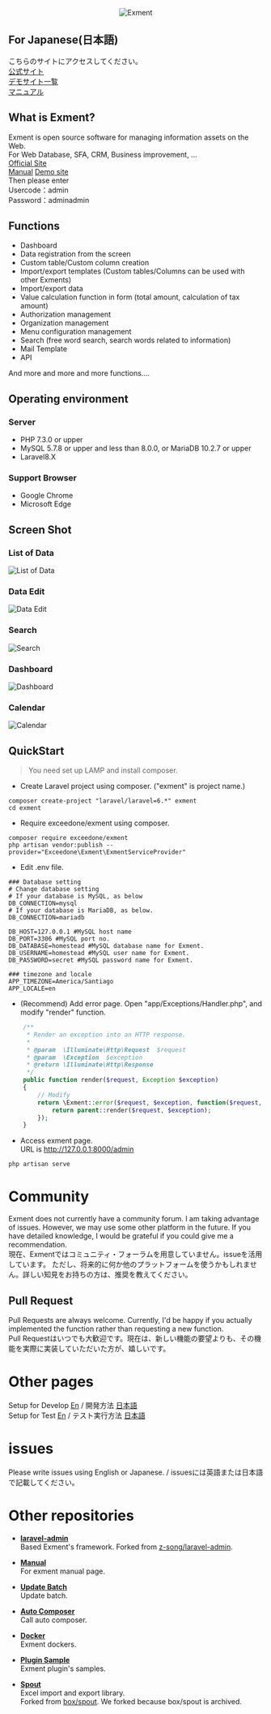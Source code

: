 <p align="center">
<img src="https://exment.net/docs/img/common/exment_logo_side.png" alt="Exment">
</p>


## For Japanese(日本語)
こちらのサイトにアクセスしてください。  
<a href="https://exment.net" target="_blank">公式サイト</a>  
<a href="https://exment.net/demo-env" target="_blank">デモサイト一覧</a>  
<a href="https://exment.net/docs/#/ja/">マニュアル</a>


## What is Exment?
Exment is open source software for managing information assets on the Web.  
For Web Database, SFA, CRM, Business improvement, ...  
<a href="https://en.exment.net" target="_blank">Official Site</a>  
<a href="https://exment.net/docs/#/">Manual</a>
<a href="https://demo.exment.net/admin" target="_blank">Demo site</a>  
Then please enter  
Usercode：admin  
Password：adminadmin


## Functions
- Dashboard
- Data registration from the screen
- Custom table/Custom column creation
- Import/export templates (Custom tables/Columns can be used with other Exments)
- Import/export data
- Value calculation function in form (total amount, calculation of tax amount)
- Authorization management
- Organization management
- Menu configuration management
- Search (free word search, search words related to information)
- Mail Template
- API

And more and more and more functions....

## Operating environment
### Server
- PHP 7.3.0 or upper
- MySQL 5.7.8 or upper and less than 8.0.0, or MariaDB 10.2.7 or upper
- Laravel8.X

### Support Browser
- Google Chrome
- Microsoft Edge

## Screen Shot

### List of Data
![List of Data](https://exment.net/wp-content/uploads/2020/03/list_of_data.gif)  
  
### Data Edit
![Data Edit](https://exment.net/wp-content/uploads/2020/03/list_edit.gif)  
  
### Search
![Search](https://exment.net/wp-content/uploads/2020/03/search.gif)

### Dashboard
![Dashboard](https://exment.net/wp-content/uploads/2020/03/dashboard.gif)

### Calendar
![Calendar](https://exment.net/wp-content/uploads/2019/05/capture_7_calendarview.png)


## QuickStart
> You need set up LAMP and install composer.

- Create Laravel project using composer. ("exment" is project name.)

~~~
composer create-project "laravel/laravel=6.*" exment
cd exment
~~~

- Require exceedone/exment using composer.

~~~
composer require exceedone/exment
php artisan vendor:publish --provider="Exceedone\Exment\ExmentServiceProvider"
~~~

- Edit .env file.

~~~
### Database setting
# Change database setting
# If your database is MySQL, as below
DB_CONNECTION=mysql
# If your database is MariaDB, as below.
DB_CONNECTION=mariadb

DB_HOST=127.0.0.1 #MySQL host name
DB_PORT=3306 #MySQL port no.
DB_DATABASE=homestead #MySQL database name for Exment.
DB_USERNAME=homestead #MySQL user name for Exment.
DB_PASSWORD=secret #MySQL password name for Exment.

### timezone and locale
APP_TIMEZONE=America/Santiago
APP_LOCALE=en
~~~

- (Recommend) Add error page. Open "app/Exceptions/Handler.php", and modify "render" function.

~~~ php
    /**
     * Render an exception into an HTTP response.
     *
     * @param  \Illuminate\Http\Request  $request
     * @param  \Exception  $exception
     * @return \Illuminate\Http\Response
     */
    public function render($request, Exception $exception)
    {
        // Modify
        return \Exment::error($request, $exception, function($request, $exception){
            return parent::render($request, $exception);
        });
    }
~~~


- Access exment page.  
URL is http://127.0.0.1:8000/admin

~~~
php artisan serve
~~~

# Community
Exment does not currently have a community forum. I am taking advantage of issues. However, we may use some other platform in the future. If you have detailed knowledge, I would be grateful if you could give me a recommendation.  
現在、Exmentではコミュニティ・フォーラムを用意していません。issueを活用しています。  ただし、将来的に何か他のプラットフォームを使うかもしれません。詳しい知見をお持ちの方は、推奨を教えてください。

## Pull Request
Pull Requests are always welcome. Currently, I'd be happy if you actually implemented the function rather than requesting a new function.  
Pull Requestはいつでも大歓迎です。現在は、新しい機能の要望よりも、その機能を実際に実装していただいた方が、嬉しいです。


# Other pages
Setup for Develop [En](document/en/Develop.md) / 開発方法 [日本語](document/ja/Develop.md)  
Setup for Test [En](document/en/Test.md) / テスト実行方法 [日本語](document/ja/Test.md)  


# issues
Please write issues using English or Japanese.  / issuesには英語または日本語で記載してください。


# Other repositories

- **[laravel-admin](https://github.com/exceedone/laravel-admin)**  
Based Exment's framework. Forked from [z-song/laravel-admin](https://github.com/z-song/laravel-admin).

- **[Manual](https://github.com/exceedone/exment-manual)**  
For exment manual page.

- **[Update Batch](https://github.com/exment-git/batch-update)**  
Update batch.

- **[Auto Composer](https://github.com/exment-git/auto-composer)**  
Call auto composer.

- **[Docker](https://github.com/exment-git/docker-exment)**  
Exment dockers.

- **[Plugin Sample](https://github.com/exment-git/plugin-sample)**  
Exment plugin's samples.

- **[Spout](https://github.com/exment-git/spout)**  
Excel import and export library.  
Forked from [box/spout](https://github.com/box/spout). We forked because box/spout is archived.

